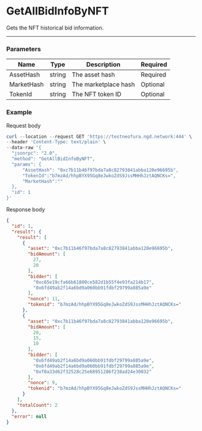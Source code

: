 # GetAllBidInfoByNFT
Gets the NFT historical bid information. 
<hr>

### Parameters

|    Name    | Type | Description | Required |
| ---------- | --- |    ------    | ----|
| AssetHash     | string|  The asset hash | Required |
| MarketHash     | string| The marketplace hash | Optional |
| TokenId     | string| The NFT token ID | Optional |

### Example

Request body

```powershell
curl --location --request GET 'https://testneofura.ngd.network:444' \
--header 'Content-Type: text/plain' \
--data-raw '{
  "jsonrpc": "2.0",
  "method": "GetAllBidInfoByNFT",
  "params": {      
      "AssetHash": "0xc7b11b46f97bda7a8c82793841abba120e96695b",
      "TokenId":"b7mzAd/hhpBYX95Gq8eJwkoZdS9JssMHHhJztAQNCKs=",
      "MarketHash":""
  },
  "id": 1
}'
```
Response body

```json
{
  "id": 1,
  "result": {
    "result": [
      {
        "asset": "0xc7b11b46f97bda7a8c82793841abba120e96695b",
        "bidAmount": [
          27,
          20
        ],
        "bidder": [
          "0xc65e19cfa66b61800ce582d1b55f4e93fa214b17",
          "0x6fd49ab2f14a6bd9a060bb91fdbf29799a885a9e"
        ],
        "nonce": 11,
        "tokenid": "b7mzAd/hhpBYX95Gq8eJwkoZdS9JssMHHhJztAQNCKs="
      },
      {
        "asset": "0xc7b11b46f97bda7a8c82793841abba120e96695b",
        "bidAmount": [
          20,
          15,
          10
        ],
        "bidder": [
          "0x6fd49ab2f14a6bd9a060bb91fdbf29799a885a9e",
          "0x6fd49ab2f14a6bd9a060bb91fdbf29799a885a9e",
          "0xf0a33d62f32528c25e68951286f238ad24e30032"
        ],
        "nonce": 9,
        "tokenid": "b7mzAd/hhpBYX95Gq8eJwkoZdS9JssMHHhJztAQNCKs="
      }
    ],
    "totalCount": 2
  },
  "error": null
}
```

